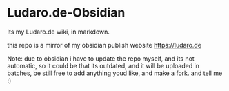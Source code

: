 # Ludaro.de-Obsidian
Its my Ludaro.de wiki, in markdown.

this repo is a mirror of my obsidian publish website https://ludaro.de


Note: due to obsidian i have to update the repo myself, and its not automatic, so it could be that its outdated, and it will be uploaded in batches, be still free to add anything youd like, and make a fork. and tell me :)
